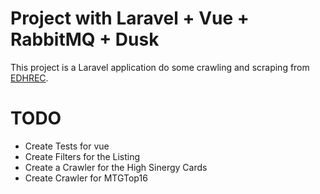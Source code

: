 # Project with Laravel + Vue + RabbitMQ + Dusk

This project is a Laravel application do some crawling and scraping from <a href="https://edhrec.com/" target="_blank">EDHREC</a>.

# TODO

-   Create Tests for vue
-   Create Filters for the Listing
-   Create a Crawler for the High Sinergy Cards
-   Create Crawler for MTGTop16
